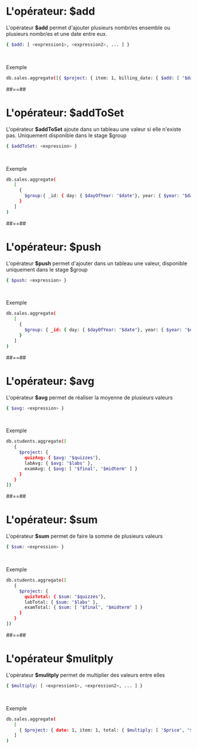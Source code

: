 <!-- .slide: class="with-code inconsolata"-->
# L'opérateur: $add
L'opérateur <b>$add</b> permet d'ajouter plusieurs nombr/es ensemble ou plusieurs nombr/es et une date entre eux.
```bash
{ $add: [ <expression1>, <expression2>, ... ] }
```
<!-- .element: class="big-code"-->
<br/>

Exemple
<!-- .element: class="bold" -->
```bash
db.sales.aggregate([{ $project: { item: 1, billing_date: { $add: [ "$date", 3*24*60*60000 ] } } }])
```
<!-- .element: class="big-code"-->

##==##

<!-- .slide: class="with-code inconsolata"-->
# L'opérateur: $addToSet
L'opérateur <b>$addToSet</b> ajoute dans un tableau une valeur si elle n'existe pas. Uniquement disponible dans le stage $group
```bash
{ $addToSet: <expression> }
```
<!-- .element: class="big-code" -->
<br/>

Exemple
<!-- .element: class="bold" -->
```bash
db.sales.aggregate(
   [
     {
       $group:{ _id: { day: { $dayOfYear: "$date"}, year: { $year: "$date" } }, itemsSold: { $addToSet: "$item" } }
     }
   ]
)
```
<!-- .element: class="medium-code" -->
##==##

<!-- .slide: class="with-code inconsolata"-->
# L'opérateur: $push
L'opérateur <b>$push</b> permet d'ajouter dans un tableau une valeur, disponible uniquement dans le stage $group
```bash
{ $push: <expression> }
```
<!-- .element: class="big-code" -->
<br/>

Exemple
<!-- .element: class="bold" -->
```bash
db.sales.aggregate(
   [
     {
       $group: { _id: { day: { $dayOfYear: "$date"}, year: { $year: "$date" } }, itemsSold: { $push:  { item: "$item", quantity: "$quantity" } }}
     }
   ]
)
```
<!-- .element: class="medium-code" -->

##==##

<!-- .slide: class="with-code inconsolata"-->
# L'opérateur: $avg
L'opérateur <b>$avg</b> permet de réaliser la moyenne de plusieurs valeurs
```bash
{ $avg: <expression> }
```
<!-- .element: class="big-code"-->
<br/>

Exemple
<!-- .element: class="bold" -->
```bash
db.students.aggregate([
   {
     $project: {
       quizAvg: { $avg: "$quizzes"},
       labAvg: { $avg: "$labs" },
       examAvg: { $avg: [ "$final", "$midterm" ] }
     }
   }
])
```
<!-- .element: class="medium-code" -->

##==##

<!-- .slide: class="with-code inconsolata"-->
# L'opérateur: $sum
L'opérateur <b>$sum</b> permet de faire la somme de plusieurs valeurs
```bash
{ $sum: <expression> }
```
<!-- .element: class="big-code"-->
<br/>

Exemple
<!-- .element: class="bold" -->
```bash
db.students.aggregate([
   {
     $project: {
       quizTotal: { $sum: "$quizzes"},
       labTotal: { $sum: "$labs" },
       examTotal: { $sum: [ "$final", "$midterm" ] }
     }
   }
])
```
<!-- .element: class="medium-code" -->

##==##

<!-- .slide: class="with-code inconsolata"-->
# L'opérateur $mulitply
L'opérateur <b>$mulitply</b> permet de multiplier des valeurs entre elles
```bash
{ $multiply: [ <expression1>, <expression2>, ... ] }
```
<!-- .element: class="big-code"-->
<br/>

Exemple
<!-- .element: class="bold" -->
```bash
db.sales.aggregate(
   [
     { $project: { date: 1, item: 1, total: { $multiply: [ "$price", "$quantity" ] } } }
   ]
)
```
<!-- .element: class="big-code" -->



